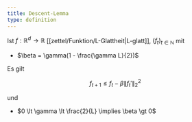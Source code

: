 ```yaml
---
title: Descent-Lemma
type: definition
---
```


Ist $f : \mathbb{R}^d \to \mathbb{R}$ [[zettel/Funktion/L-Glattheit|L-glatt]], $(f_t)_{t \in \mathbb{N}}$ mit
- $\beta = \gamma(1 - \frac{\gamma L}{2})$

Es gilt

$$
	f_{t+1} \le f_t - \beta \| f_t' \|_2^2
$$

und
- $0 \lt \gamma \lt \frac{2}{L} \implies \beta \gt 0$